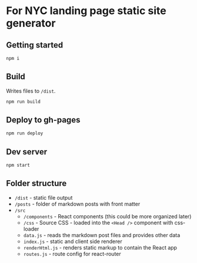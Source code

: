 
# For NYC landing page static site generator

## Getting started

```sh
npm i
```

## Build
Writes files to `/dist`.

```sh
npm run build
```

## Deploy to gh-pages

```sh
npm run deploy
```

## Dev server

```sh
npm start
```


## Folder structure

- `/dist` - static file output
- `/posts` - folder of markdown posts with front matter
- `/src`
  - `/components` - React components (this could be more organized later)
  - `/css` - Source CSS - loaded into the `<Head />` component with css-loader
  - `data.js` - reads the markdown post files and provides other data
  - `index.js` - static and client side renderer
  - `renderHtml.js` - renders static markup to contain the React app
  - `routes.js` - route config for react-router

